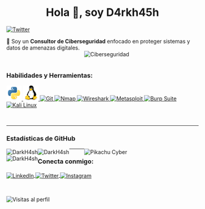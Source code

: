 <h1 align="center">Hola 👋, soy D4rkh45h</h1>

<p align="left"> 
  <a href="https://twitter.com/TU_TWITTER" target="_blank">
    <img src="https://img.shields.io/twitter/follow/TU_TWITTER?logo=twitter&style=for-the-badge" alt="Twitter" />
  </a> 
</p>

🌱 Soy un **Consultor de Ciberseguridad** enfocado en proteger sistemas y datos de amenazas digitales.  
<img align="right" alt="Ciberseguridad" width="300" src="https://media.giphy.com/media/L95W4wv8nnb9K/giphy.gif">

<br>

### Habilidades y Herramientas:
<p align="left">
  <!-- Python -->
  <a href="https://www.python.org" target="_blank" rel="noreferrer">
    <img src="https://raw.githubusercontent.com/devicons/devicon/master/icons/python/python-original.svg" alt="Python" width="40" height="40"/>
  </a>

  <!-- Linux -->
  <a href="https://www.linux.org/" target="_blank" rel="noreferrer">
    <img src="https://raw.githubusercontent.com/devicons/devicon/master/icons/linux/linux-original.svg" alt="Linux" width="40" height="40"/>
  </a>

  <!-- Git -->
  <a href="https://git-scm.com/" target="_blank" rel="noreferrer">
    <img src="https://www.vectorlogo.zone/logos/git-scm/git-scm-icon.svg" alt="Git" width="40" height="40"/>
  </a>

  <!-- Nmap -->
  <a href="https://nmap.org/" target="_blank" rel="noreferrer">
    <img src="https://upload.wikimedia.org/wikipedia/commons/2/2c/Nmap_logo.svg" alt="Nmap" width="40" height="40"/>
  </a>

  <!-- Wireshark -->
  <a href="https://www.wireshark.org/" target="_blank" rel="noreferrer">
    <img src="https://upload.wikimedia.org/wikipedia/commons/3/3d/Wireshark_Logo.svg" alt="Wireshark" width="40" height="40"/>
  </a>

  <!-- Metasploit -->
  <a href="https://www.metasploit.com/" target="_blank" rel="noreferrer">
    <img src="https://upload.wikimedia.org/wikipedia/commons/0/0f/Metasploit_logo.svg" alt="Metasploit" width="40" height="40"/>
  </a>

  <!-- Burp Suite -->
  <a href="https://portswigger.net/burp" target="_blank" rel="noreferrer">
    <img src="https://upload.wikimedia.org/wikipedia/commons/3/3b/Burp_Suite_Logo.png" alt="Burp Suite" width="40" height="40"/>
  </a>

  <!-- Kali Linux -->
  <a href="https://www.kali.org/" target="_blank" rel="noreferrer">
    <img src="https://upload.wikimedia.org/wikipedia/commons/3/3e/Kali_Linux_Logo.svg" alt="Kali Linux" width="40" height="40"/>
  </a>
</p>
<br>

---

### Estadísticas de GitHub
<img align="right" alt="Pikachu Cyber" width="300" src="https://cdn.dribbble.com/users/1277312/screenshots/14733298/media/39b1045e593737587dd60e42c8422d1f.gif">

<p>
  <img align="left" src="https://github-readme-stats.vercel.app/api/top-langs?username=DarkH4sh&show_icons=true&theme=dark&locale=en&layout=compact" alt="DarkH4sh" />
</p>

<p>
  <img align="left" src="https://github-readme-stats.vercel.app/api?username=DarkH4sh&show_icons=true&theme=dark&locale=en" alt="DarkH4sh" />
</p>

<p>
  <img align="left" src="https://github-readme-streak-stats.herokuapp.com/?user=DarkH4sh&theme=dark" alt="DarkH4sh" />
</p>

---

### Conecta conmigo:
<p align="left">
  <a href="https://www.linkedin.com/in/pedro-jos%C3%A9-461479353/" target="_blank">
    <img align="center" src="https://raw.githubusercontent.com/rahuldkjain/github-profile-readme-generator/master/src/images/icons/Social/linked-in-alt.svg" alt="LinkedIn" height="30" width="40" />
  </a>
  <a href="https://twitter.com/TU_TWITTER" target="_blank">
    <img align="center" src="https://raw.githubusercontent.com/rahuldkjain/github-profile-readme-generator/master/src/images/icons/Social/twitter.svg" alt="Twitter" height="30" width="40" />
  </a>
  <a href="https://instagram.com/TU_INSTAGRAM" target="_blank">
    <img align="center" src="https://raw.githubusercontent.com/rahuldkjain/github-profile-readme-generator/master/src/images/icons/Social/instagram.svg" alt="Instagram" height="30" width="40" />
  </a>
</p>

<br>
<p align="left"> 
  <img src="https://komarev.com/ghpvc/?username=DarkH4sh&label=Visitas%20al%20perfil&color=0e75b6&style=flat" alt="Visitas al perfil" /> 
</p>
